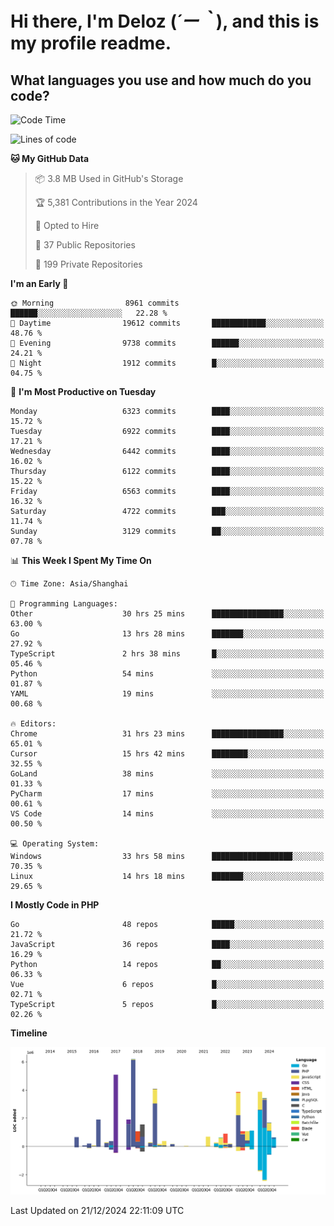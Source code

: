 # **Hi there, I'm Deloz (*´ー｀*), and this is my profile readme.**

## **What languages you use and how much do you code?**

<!--START_SECTION:waka-->
![Code Time](http://img.shields.io/badge/Code%20Time-5%2C326%20hrs%2037%20mins-blue)

![Lines of code](https://img.shields.io/badge/From%20Hello%20World%20I%27ve%20Written-43.9%20million%20lines%20of%20code-blue)

**🐱 My GitHub Data** 

> 📦 3.8 MB Used in GitHub's Storage 
 > 
> 🏆 5,381 Contributions in the Year 2024
 > 
> 💼 Opted to Hire
 > 
> 📜 37 Public Repositories 
 > 
> 🔑 199 Private Repositories 
 > 
**I'm an Early 🐤** 

```text
🌞 Morning                8961 commits        ██████░░░░░░░░░░░░░░░░░░░   22.28 % 
🌆 Daytime                19612 commits       ████████████░░░░░░░░░░░░░   48.76 % 
🌃 Evening                9738 commits        ██████░░░░░░░░░░░░░░░░░░░   24.21 % 
🌙 Night                  1912 commits        █░░░░░░░░░░░░░░░░░░░░░░░░   04.75 % 
```
📅 **I'm Most Productive on Tuesday** 

```text
Monday                   6323 commits        ████░░░░░░░░░░░░░░░░░░░░░   15.72 % 
Tuesday                  6922 commits        ████░░░░░░░░░░░░░░░░░░░░░   17.21 % 
Wednesday                6442 commits        ████░░░░░░░░░░░░░░░░░░░░░   16.02 % 
Thursday                 6122 commits        ████░░░░░░░░░░░░░░░░░░░░░   15.22 % 
Friday                   6563 commits        ████░░░░░░░░░░░░░░░░░░░░░   16.32 % 
Saturday                 4722 commits        ███░░░░░░░░░░░░░░░░░░░░░░   11.74 % 
Sunday                   3129 commits        ██░░░░░░░░░░░░░░░░░░░░░░░   07.78 % 
```


📊 **This Week I Spent My Time On** 

```text
🕑︎ Time Zone: Asia/Shanghai

💬 Programming Languages: 
Other                    30 hrs 25 mins      ████████████████░░░░░░░░░   63.00 % 
Go                       13 hrs 28 mins      ███████░░░░░░░░░░░░░░░░░░   27.92 % 
TypeScript               2 hrs 38 mins       █░░░░░░░░░░░░░░░░░░░░░░░░   05.46 % 
Python                   54 mins             ░░░░░░░░░░░░░░░░░░░░░░░░░   01.87 % 
YAML                     19 mins             ░░░░░░░░░░░░░░░░░░░░░░░░░   00.68 % 

🔥 Editors: 
Chrome                   31 hrs 23 mins      ████████████████░░░░░░░░░   65.01 % 
Cursor                   15 hrs 42 mins      ████████░░░░░░░░░░░░░░░░░   32.55 % 
GoLand                   38 mins             ░░░░░░░░░░░░░░░░░░░░░░░░░   01.33 % 
PyCharm                  17 mins             ░░░░░░░░░░░░░░░░░░░░░░░░░   00.61 % 
VS Code                  14 mins             ░░░░░░░░░░░░░░░░░░░░░░░░░   00.50 % 

💻 Operating System: 
Windows                  33 hrs 58 mins      ██████████████████░░░░░░░   70.35 % 
Linux                    14 hrs 18 mins      ███████░░░░░░░░░░░░░░░░░░   29.65 % 
```

**I Mostly Code in PHP** 

```text
Go                       48 repos            █████░░░░░░░░░░░░░░░░░░░░   21.72 % 
JavaScript               36 repos            ████░░░░░░░░░░░░░░░░░░░░░   16.29 % 
Python                   14 repos            ██░░░░░░░░░░░░░░░░░░░░░░░   06.33 % 
Vue                      6 repos             █░░░░░░░░░░░░░░░░░░░░░░░░   02.71 % 
TypeScript               5 repos             █░░░░░░░░░░░░░░░░░░░░░░░░   02.26 % 
```



**Timeline**

![Lines of Code chart](https://raw.githubusercontent.com/deloz/deloz/main/assets/bar_graph.png)


 Last Updated on 21/12/2024 22:11:09 UTC
<!--END_SECTION:waka-->
